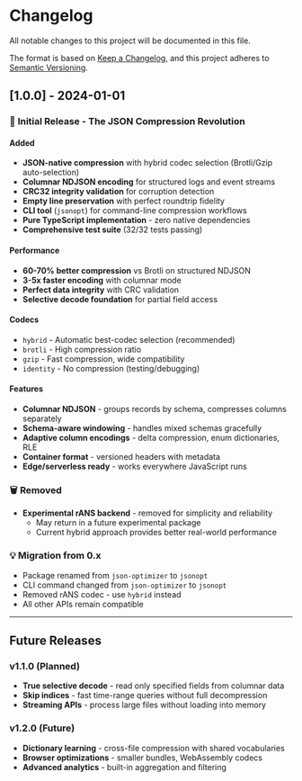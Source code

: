 # Changelog

All notable changes to this project will be documented in this file.

The format is based on [Keep a Changelog](https://keepachangelog.com/en/1.0.0/),
and this project adheres to [Semantic Versioning](https://semver.org/spec/v2.0.0.html).

## [1.0.0] - 2024-01-01

### 🚀 **Initial Release - The JSON Compression Revolution**

#### Added
- **JSON-native compression** with hybrid codec selection (Brotli/Gzip auto-selection)
- **Columnar NDJSON encoding** for structured logs and event streams
- **CRC32 integrity validation** for corruption detection
- **Empty line preservation** with perfect roundtrip fidelity
- **CLI tool** (`jsonopt`) for command-line compression workflows
- **Pure TypeScript implementation** - zero native dependencies
- **Comprehensive test suite** (32/32 tests passing)

#### Performance
- **60-70% better compression** vs Brotli on structured NDJSON
- **3-5x faster encoding** with columnar mode
- **Perfect data integrity** with CRC validation
- **Selective decode foundation** for partial field access

#### Codecs
- `hybrid` - Automatic best-codec selection (recommended)
- `brotli` - High compression ratio
- `gzip` - Fast compression, wide compatibility
- `identity` - No compression (testing/debugging)

#### Features
- **Columnar NDJSON** - groups records by schema, compresses columns separately
- **Schema-aware windowing** - handles mixed schemas gracefully
- **Adaptive column encodings** - delta compression, enum dictionaries, RLE
- **Container format** - versioned headers with metadata
- **Edge/serverless ready** - works everywhere JavaScript runs

### 🗑️ **Removed**
- **Experimental rANS backend** - removed for simplicity and reliability
  - May return in a future experimental package
  - Current hybrid approach provides better real-world performance

### 💡 **Migration from 0.x**
- Package renamed from `json-optimizer` to `jsonopt`
- CLI command changed from `json-optimizer` to `jsonopt`
- Removed rANS codec - use `hybrid` instead
- All other APIs remain compatible

---

## Future Releases

### v1.1.0 (Planned)
- **True selective decode** - read only specified fields from columnar data
- **Skip indices** - fast time-range queries without full decompression
- **Streaming APIs** - process large files without loading into memory

### v1.2.0 (Future)
- **Dictionary learning** - cross-file compression with shared vocabularies
- **Browser optimizations** - smaller bundles, WebAssembly codecs
- **Advanced analytics** - built-in aggregation and filtering
